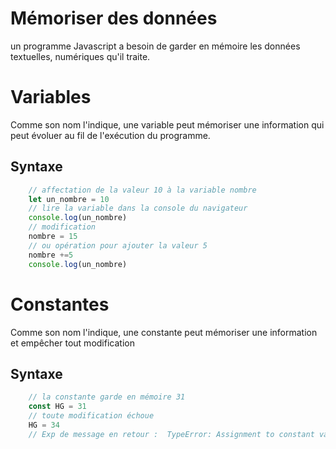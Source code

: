 # Mémoriser des données 
un programme Javascript a besoin de garder en mémoire les données textuelles, numériques qu'il traite.  

# Variables 
Comme son nom l'indique, une variable peut mémoriser une information qui peut évoluer au fil de l'exécution du programme.
## Syntaxe
```js
    // affectation de la valeur 10 à la variable nombre
    let un_nombre = 10
    // lire la variable dans la console du navigateur
    console.log(un_nombre)
    // modification
    nombre = 15
    // ou opération pour ajouter la valeur 5
    nombre +=5
    console.log(un_nombre)

```
# Constantes
Comme son nom l'indique, une constante peut mémoriser une information et empêcher tout modification
## Syntaxe
```js
    // la constante garde en mémoire 31
    const HG = 31
    // toute modification échoue
    HG = 34
    // Exp de message en retour :  TypeError: Assignment to constant variable

```
